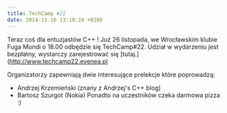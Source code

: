 ```yaml
---
title: TechCamp #22
date: 2014-11-16 13:19:24 +0100
---
```

Teraz coś dla entuzjastów C++ ! Już 26 listopada, we Wrocławskim klubie Fuga Mundi o 18.00 odbędzie się TechCamp#22. Udział w wydarzeniu jest bezpłatny, wystarczy zarejestrować się
[tutaj.](http://www.techcamp22.evenea.pl

Organizatorzy zapewniają dwie interesujące prelekcje które poprowadzą:

- Andrzej Krzemieński (znany z Andrzej's C++ blog)
- Bartosz Szurgot (Nokia)
Ponadto na uczestników czeka darmowa pizza :)
